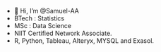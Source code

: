- 👋 Hi, I’m @Samuel-AA
- BTech : Statistics
- MSc : Data Science 
- NIIT Certified Network Associate.
- R, Python, Tableau, Alteryx, MYSQL and Exasol.

<!---
Samuel-AA/Samuel-AA is a graduate of statistics from the federal university of technology Akure, also NIIT certified network administrator. I have worked with the Lagos Bureau of statistical during the 2016 households survey organised by the Lagos state government. I also worked as one of the SURVEY FIELD MANAGER (CONTRACT) from Feb 2018- Mar 2018 at the Lagos bureau of statistics, Lagos, Nigeria.

My interest in becoming a data scientist has grown more during my industrial training at the Lagos bureau of statistics where I participated in several surveys organised by the state bureau of statistics, such as Lagos state 2016 household surveys and GDP for 2016 and 2018. Using some statistical tools such as SPSS and R programming language while computing and analysing the data gotten from the surveys. It is an interest that continues to this day.

I have also gained knowledge from my just concluded master’s program in data science from the university of the west of England. 

This graduate program in data science has trained me in different methods of statistical analysis and data visualizations as well as statistical programming languages knowledge needed to complete a large data-driven task through my course works.

I’m a Fast learning, results-oriented Graduate student, utilising skills in the data science field to drive business goals, possessing exceptional problem-solving and analytical skills, able to work effectively and efficiently in high performing teams. I am skilled in data entry, analysis, and visualisation, ensuring exceptional efficiency and accuracy with proven efficient use of statistical analysis and visualisation tools such as Tableau, R, Python, and MySQL..

--->
